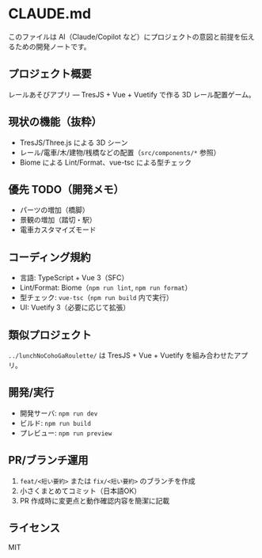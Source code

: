 # CLAUDE.md

このファイルは AI（Claude/Copilot など）にプロジェクトの意図と前提を伝えるための開発ノートです。

## プロジェクト概要

レールあそびアプリ — TresJS + Vue + Vuetify で作る 3D レール配置ゲーム。

## 現状の機能（抜粋）

- TresJS/Three.js による 3D シーン
- レール/電車/木/建物/桟橋などの配置（`src/components/*` 参照）
- Biome による Lint/Format、vue-tsc による型チェック

## 優先 TODO（開発メモ）

- パーツの増加（橋脚）
- 景観の増加（踏切・駅）
- 電車カスタマイズモード

## コーディング規約

- 言語: TypeScript + Vue 3（SFC）
- Lint/Format: Biome（`npm run lint`, `npm run format`）
- 型チェック: `vue-tsc`（`npm run build` 内で実行）
- UI: Vuetify 3（必要に応じて拡張）

## 類似プロジェクト

`../lunchNoCohoGaRoulette/` は TresJS + Vue + Vuetify を組み合わせたアプリ。

## 開発/実行

- 開発サーバ: `npm run dev`
- ビルド: `npm run build`
- プレビュー: `npm run preview`

## PR/ブランチ運用

1. `feat/<短い要約>` または `fix/<短い要約>` のブランチを作成
2. 小さくまとめてコミット（日本語OK）
3. PR 作成時に変更点と動作確認内容を簡潔に記載

## ライセンス

MIT
